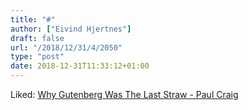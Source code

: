 ```yaml
---
title: "#"
author: ["Eivind Hjertnes"]
draft: false
url: "/2018/12/31/4/2050"
type: "post"
date: 2018-12-31T11:33:12+01:00
---
```


Liked: [Why
Gutenberg Was The Last Straw - Paul Craig](http://paulcraig.blot.im/why-gutenberg-was-the-last-straw)
